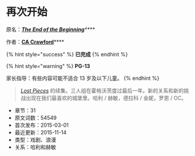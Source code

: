 # 再次开始

原名：[_**The End of the Beginning**_](https://www.portkey-archive.org/story/9147)_\*\*\*\*_

作者：[**CA Crawford**](https://www.portkey-archive.org/author/99410)\*\*\*\*

{% hint style="success" %}
**已完成**
{% endhint %}

{% hint style="warning" %}
**PG-13**

家长指导：有些内容可能不适合 13 岁及以下儿童。
{% endhint %}

> [_Lost Pieces_](https://www.portkey-archive.org/story/9146) 的续集。三人组在霍格沃茨度过最后一年。新的关系和新的挑战出现在我们最喜欢的城堡里。哈利 / 赫敏，德拉科 / 金妮，罗恩 / OC。

* 章节：31
* 原文词数：54549
* 首次发布：2015-03-01
* 最近更新：2015-11-14
* 类型：戏剧、浪漫
* 关系：哈利和赫敏

